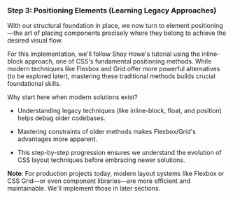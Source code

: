 ### Step 3: Positioning Elements (Learning Legacy Approaches)

With our structural foundation in place, we now turn to element positioning—the art of placing components precisely where they belong to achieve the desired visual flow.

For this implementation, we'll follow Shay Howe's tutorial using the inline-block approach, one of CSS's fundamental positioning methods. While modern techniques like Flexbox and Grid offer more powerful alternatives (to be explored later), mastering these traditional methods builds crucial foundational skills.

Why start here when modern solutions exist?

- Understanding legacy techniques (like inline-block, float, and position) helps debug older codebases.

- Mastering constraints of older methods makes Flexbox/Grid's advantages more apparent.

- This step-by-step progression ensures we understand the evolution of CSS layout techniques before embracing newer solutions.

**Note**: For production projects today, modern layout systems like Flexbox or CSS Grid—or even component libraries—are more efficient and maintainable. We'll implement those in later sections.
